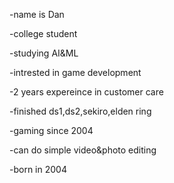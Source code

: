 -name is Dan

-college student

-studying AI&ML

-intrested in game development

-2 years expereince in customer care

-finished ds1,ds2,sekiro,elden ring

-gaming since 2004

-can do simple video&photo editing

-born in 2004

